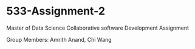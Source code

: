 # 533-Assignment-2
Master of Data Science Collaborative software Development Assignment

Group Members: Amrith Anand, Chi Wang

